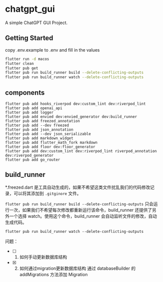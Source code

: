 # chatgpt_gui

A simple ChatGPT GUI Project.

## Getting Started
copy .env.example to .env and fill in the values

```bash
flutter run -d macos
flutter clean
flutter pub get
flutter pub run build_runner build --delete-conflicting-outputs
flutter pub run build_runner watch --delete-conflicting-outputs
```

## components
```
flutter pub add hooks_riverpod dev:custom_lint dev:riverpod_lint
flutter pub add openai_api
flutter pub add logger
flutter pub add envied dev:envied_generator dev:build_runner
flutter pub add freezed_annotation
flutter pub add --dev freezed
flutter pub add json_annotation
flutter pub add --dev json_serializable
flutter pub add markdown_widget
flutter pub add flutter_math_fork markdown
flutter pub add floor dev:floor_generator
flutter pub add dev:custom_lint dev:riverpod_lint riverpod_annotation  dev:riverpod_generator
flutter pub add go_router

```

## build_runner
*.freezed.dart 是工具自动生成的，如果不希望这类文件扰乱我们的代码修改记录，可以将其添加到 `.gitginore` 文件。

`flutter pub run build_runner build --delete-conflicting-outputs` 只会运行一次，如果我们不希望每次修改都重新运行该命令，build_runner 还提供了另外一个选择 watch。使用这个命令，build_runner 会自动监听文件的修改，自动生成代码。

`flutter pub run build_runner watch --delete-conflicting-outputs`


问题：
- [ ] 1. 如何手动更新数据库结构
- [x] 2. 如何通过migration更新数据库结构
        通过 databaseBuilder 的 addMigrations 方法添加 Migration